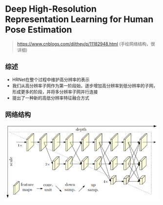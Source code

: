 # Deep High-Resolution Representation Learning for Human Pose Estimation
> https://www.cnblogs.com/dilthey/p/11182948.html (手绘网络结构，很详细)

## 综述
- HRNet在整个过程中维护高分辨率的表示
- 我们从高分辨率子网作为第一阶段始，逐步增加高分辨率到低分辨率的子网，形成更多的阶段，并将多分辨率子网并行连接
- 提出了一种新的高低分辨率特征融合方式
## 网络结构
![HRNet](../picture/keypoint/HRNet.png)

